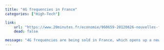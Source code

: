 ```yaml
---
title: "4G frequencies in France"
categories: ["High-Tech"]

link:
    url: "https://www.20minutes.fr/economie/960659-20120626-nouvelles-frequences-4g-regulateur-lancera-consultation-juillet"
    dead: false

message: "4G frequencies are being sold in France, which opens up a new era for internet-connected devices."
---
```

